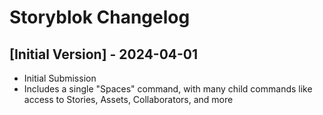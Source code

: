 # Storyblok Changelog

## [Initial Version] - 2024-04-01

- Initial Submission
- Includes a single "Spaces" command, with many child commands like access to Stories, Assets, Collaborators, and more